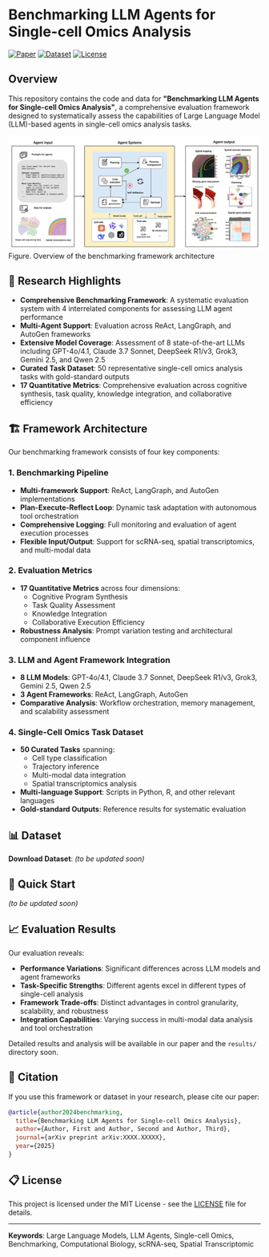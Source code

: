 # Benchmarking LLM Agents for Single-cell Omics Analysis

[![Paper](https://img.shields.io/badge/Paper-arXiv-red)](https://arxiv.org/abs/XXXX.XXXXX) [![Dataset](https://img.shields.io/badge/Dataset-Available-blue)](https://claude.ai/chat/89eaffbd-376e-46dc-bdf7-2db7db858d04#dataset) [![License](https://img.shields.io/badge/License-MIT-yellow)](https://opensource.org/licenses/MIT)

## Overview

This repository contains the code and data for **"Benchmarking LLM Agents for Single-cell Omics Analysis"**, a comprehensive evaluation framework designed to systematically assess the capabilities of Large Language Model (LLM)-based agents in single-cell omics analysis tasks.

![Framework Overview](./asserts/framework.png)Figure. Overview of the benchmarking framework architecture

## 🔬 Research Highlights

- **Comprehensive Benchmarking Framework**: A systematic evaluation system with 4 interrelated components for assessing LLM agent performance
- **Multi-Agent Support**: Evaluation across ReAct, LangGraph, and AutoGen frameworks
- **Extensive Model Coverage**: Assessment of 8 state-of-the-art LLMs including GPT-4o/4.1, Claude 3.7 Sonnet, DeepSeek R1/v3, Grok3, Gemini 2.5, and Qwen 2.5
- **Curated Task Dataset**: 50 representative single-cell omics analysis tasks with gold-standard outputs
- **17 Quantitative Metrics**: Comprehensive evaluation across cognitive synthesis, task quality, knowledge integration, and collaborative efficiency

## 🏗️ Framework Architecture

Our benchmarking framework consists of four key components:

### 1. Benchmarking Pipeline

- **Multi-framework Support**: ReAct, LangGraph, and AutoGen implementations
- **Plan-Execute-Reflect Loop**: Dynamic task adaptation with autonomous tool orchestration
- **Comprehensive Logging**: Full monitoring and evaluation of agent execution processes
- **Flexible Input/Output**: Support for scRNA-seq, spatial transcriptomics, and multi-modal data

### 2. Evaluation Metrics

- **17 Quantitative Metrics** across four dimensions:
    - Cognitive Program Synthesis
    - Task Quality Assessment
    - Knowledge Integration
    - Collaborative Execution Efficiency
- **Robustness Analysis**: Prompt variation testing and architectural component influence

### 3. LLM and Agent Framework Integration

- **8 LLM Models**: GPT-4o/4.1, Claude 3.7 Sonnet, DeepSeek R1/v3, Grok3, Gemini 2.5, Qwen 2.5
- **3 Agent Frameworks**: ReAct, LangGraph, AutoGen
- **Comparative Analysis**: Workflow orchestration, memory management, and scalability assessment

### 4. Single-Cell Omics Task Dataset

- **50 Curated Tasks** spanning:
    - Cell type classification
    - Trajectory inference
    - Multi-modal data integration
    - Spatial transcriptomics analysis
- **Multi-language Support**: Scripts in Python, R, and other relevant languages
- **Gold-standard Outputs**: Reference results for systematic evaluation

## 📊 Dataset

**Download Dataset**: *(to be updated soon)*

## 🚀 Quick Start

*(to be updated soon)*

## 📈 Evaluation Results

Our evaluation reveals:

- **Performance Variations**: Significant differences across LLM models and agent frameworks
- **Task-Specific Strengths**: Different agents excel in different types of single-cell analysis
- **Framework Trade-offs**: Distinct advantages in control granularity, scalability, and robustness
- **Integration Capabilities**: Varying success in multi-modal data analysis and tool orchestration

Detailed results and analysis will be available in our paper and the `results/` directory soon.


## 📄 Citation

If you use this framework or dataset in your research, please cite our paper:

```bibtex
@article{author2024benchmarking,
  title={Benchmarking LLM Agents for Single-cell Omics Analysis},
  author={Author, First and Author, Second and Author, Third},
  journal={arXiv preprint arXiv:XXXX.XXXXX},
  year={2025}
}
```


## 📋 License

This project is licensed under the MIT License - see the [LICENSE](https://opensource.org/licenses/MIT) file for details.


---

**Keywords**: Large Language Models, LLM Agents, Single-cell Omics, Benchmarking, Computational Biology, scRNA-seq, Spatial Transcriptomic
